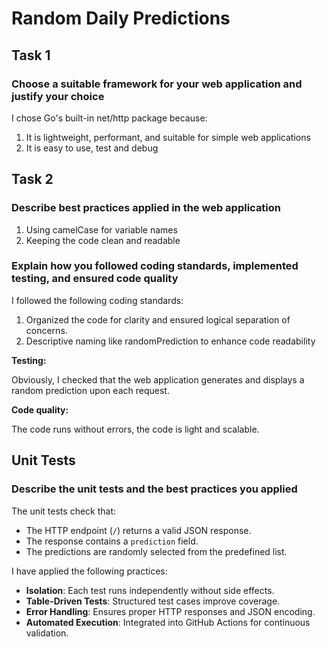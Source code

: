 # Random Daily Predictions

## Task 1

### Choose a suitable framework for your web application and justify your choice

I chose Go's built-in net/http package because:

1) It is lightweight, performant, and suitable for simple web applications
2) It is easy to use, test and debug

## Task 2

### Describe best practices applied in the web application

1) Using camelCase for variable names
2) Keeping the code clean and readable

### Explain how you followed coding standards, implemented testing, and ensured code quality

I followed the following coding standards:

1) Organized the code for clarity and ensured logical separation of concerns.
2) Descriptive naming like randomPrediction to enhance code readability

**Testing:**

Obviously, I checked that the web application generates and displays a random prediction upon each request.

**Code quality:**

The code runs without errors, the code is light and scalable.

## Unit Tests

### Describe the unit tests and the best practices you applied

The unit tests check that:

- The HTTP endpoint (`/`) returns a valid JSON response.  
- The response contains a `prediction` field.  
- The predictions are randomly selected from the predefined list.  

I have applied the following practices:

- **Isolation**: Each test runs independently without side effects.  
- **Table-Driven Tests**: Structured test cases improve coverage.  
- **Error Handling**: Ensures proper HTTP responses and JSON encoding.  
- **Automated Execution**: Integrated into GitHub Actions for continuous validation.  
